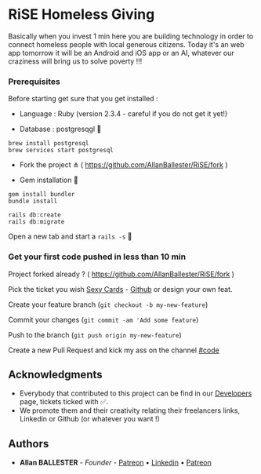 # RiSE Homeless Giving

Basically when you invest 1 min here you are building technology in order to connect homeless people with local generous citizens. Today it's an web app tomorrow it will be an Android and iOS app or an AI, whatever our craziness will bring us to solve poverty !!!


### Prerequisites

Before starting get sure that you get installed :

* Language : Ruby  (version 2.3.4 - careful if you do not get it yet!)

* Database : postgresqgl 🐘
```
brew install postgresql
brew services start postgresql
```

* Fork the project ⋔ ( https://github.com/AllanBallester/RiSE/fork )

* Gem installation 💎

```
gem install bundler
bundle install
```

```
rails db:create
rails db:migrate
```

Open a new tab and start a `rails -s` 🤟

### Get your first code pushed in less than 10 min

Project forked already ? ( https://github.com/AllanBallester/RiSE/fork )

Pick the ticket you wish [Sexy Cards](https://www.risekindness.com/pages/developers) - [Github](https://github.com/AllanBallester/RiSE/issues) or design your own feat.

Create your feature branch (`git checkout -b my-new-feature`)

Commit your changes (`git commit -am 'Add some feature`)

Push to the branch (`git push origin my-new-feature`)

Create a new Pull Request and kick my ass on the channel [#code](https://join.slack.com/t/needafewgotalot/shared_invite/enQtNTI2MDU4NzU1NzY3LTI3ZGRhMTQwNGI0YjBkYTU4YTgxYjczZmRjNjZhMzkwZTBlNjI3NDI5ZGFkN2JmNGQ0MzNmZTYzMGIyMmE2ZDU) 

## Acknowledgments

* Everybody that contributed to this project can be find in our [Developers](https://www.risekindness.com/pages/developers) page, tickets ticked with ✅.
* We promote them and their creativity relating their freelancers links, Linkedin or Github (or whatever you want !)

## Authors

* **Allan BALLESTER** - *Founder* - [Patreon](https://www.patreon.com/allanballester) • [Linkedin](https://www.linkedin.com/in/allan-ballester/) • [Patreon](https://www.strava.com/athletes/32814343)
